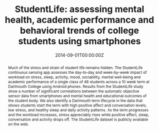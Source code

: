 ---
title: "StudentLife: assessing mental health, academic performance and behavioral trends of college students using smartphones"

# Authors
# If you created a profile for a user (e.g. the default `admin` user), write the username (folder name) here 
# and it will be replaced with their full name and linked to their profile.
authors:
- Rui Wang 
- Fanglin Chen 
- Zhenyu Chen 
- Tianxing Li 
- Gabriella Harari 
- Stefanie Tignor 
- admin
- Dror Ben-Zeev 
- Andrew T. Campbell

# Author notes (optional)
# author_notes:
# - "Equal contribution"
# - "Equal contribution"

date: "2014-09-01T00:00:00Z"
doi: ""

# Schedule page publish date (NOT publication's date).
publishDate: "2014-09-01T00:00:00Z"

# Publication type.
# Legend: 0 = Uncategorized; 1 = Conference paper; 2 = Journal article;
# 3 = Preprint / Working Paper; 4 = Report; 5 = Book; 6 = Book section;
# 7 = Thesis; 8 = Patent
publication_types: ["1"]

# Publication name and optional abbreviated publication name.
publication: "ACM International Joint Conference on Pervasive and Ubiquitous Computing (UbiComp), 2014"
publication_short: "UbiComp"
award: "Best Paper Nominee"

abstract: "Much of the stress and strain of student life remains hidden. The StudentLife continuous sensing app assesses the day-to-day and week-by-week impact of workload on stress, sleep, activity, mood, sociability, mental well-being and academic performance of a single class of 48 students across a 10 week term at Dartmouth College using Android phones. Results from the StudentLife study show a number of significant correlations between the automatic objective sensor data from smartphones and mental health and educational outcomes of the student body. We also identify a Dartmouth term lifecycle in the data that shows students start the term with high positive affect and conversation levels, low stress, and healthy sleep and daily activity patterns. As the term progresses and the workload increases, stress appreciably rises while positive affect, sleep, conversation and activity drops off. The StudentLife dataset is publicly available on the web."

# Summary. An optional shortened abstract.
summary: ""

tags: []

# Display this page in the Featured widget?
featured: false

# do not open its dedicated page
nopage: true

# Custom links (uncomment lines below)
links:
- name: Project website
  url: https://studentlife.cs.dartmouth.edu/
  
url_pdf: ''
url_code: ''
url_dataset: ''
url_poster: ''
url_project: ''
url_slides: ''
url_source: ''
url_video: 'https://www.youtube.com/watch?v=XqJTXo1uKJ0&feature=emb_title'

# Featured image
# To use, add an image named `featured.jpg/png` to your page's folder. 
image:
  caption: ''
  focal_point: ""
  preview_only: false

# Associated Projects (optional).
#   Associate this publication with one or more of your projects.
#   Simply enter your project's folder or file name without extension.
#   E.g. `internal-project` references `content/project/internal-project/index.md`.
#   Otherwise, set `projects: []`.
projects: false

# Slides (optional).
#   Associate this publication with Markdown slides.
#   Simply enter your slide deck's filename without extension.
#   E.g. `slides: "example"` references `content/slides/example/index.md`.
#   Otherwise, set `slides: ""`.
slides: false
---
